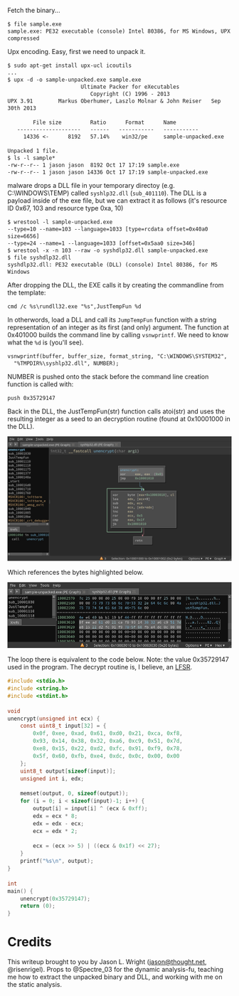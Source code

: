 

Fetch the binary...

```
$ file sample.exe
sample.exe: PE32 executable (console) Intel 80386, for MS Windows, UPX compressed
```

Upx encoding.  Easy, first we need to unpack it.

```
$ sudo apt-get install upx-ucl icoutils
...
$ upx -d -o sample-unpacked.exe sample.exe
                       Ultimate Packer for eXecutables
                          Copyright (C) 1996 - 2013
UPX 3.91        Markus Oberhumer, Laszlo Molnar & John Reiser   Sep 30th 2013

        File size         Ratio      Format      Name
   --------------------   ------   -----------   -----------
     14336 <-      8192   57.14%    win32/pe     sample-unpacked.exe

Unpacked 1 file.
$ ls -l sample*
-rw-r--r-- 1 jason jason  8192 Oct 17 17:19 sample.exe
-rw-r--r-- 1 jason jason 14336 Oct 17 17:19 sample-unpacked.exe
```
malware drops a DLL file in your temporary directoy (e.g. C:\WINDOWS\TEMP)
called `syshlp32.dll` (`sub_401110`).
The DLL is a payload inside of the exe file,
but we can extract it as follows (it's resource ID 0x67, 103 and
resource type 0xa, 10)

```
$ wrestool -l sample-unpacked.exe 
--type=10 --name=103 --language=1033 [type=rcdata offset=0x40a0 size=6656]
--type=24 --name=1 --language=1033 [offset=0x5aa0 size=346]
$ wrestool -x -n 103 --raw -o syshdlp32.dll sample-unpacked.exe 
$ file syshdlp32.dll
syshdlp32.dll: PE32 executable (DLL) (console) Intel 80386, for MS Windows
```

After dropping the DLL, the EXE calls it by creating the commandline
from the template:

```
cmd /c %s\rundll32.exe "%s",JustTempFun %d
```

In otherwords, load a DLL and call its `JumpTempFun` function with
a string representation of an integer as its first (and only) argument.
The function at 0x401000 builds the command line by calling
`vsnwprintf`.  We need to know what the `%d` is (you'll see).

```
vsnwprintf(buffer, buffer_size, format_string, "C:\WINDOWS\SYSTEM32",
  "%TMPDIR%\syshlp32.dll", NUMBER);
```

NUMBER is pushed onto the stack before the command line creation
function is called with:

```
push 0x35729147
```

Back in the DLL, the JustTempFun(str) function calls atoi(str) and
uses the resulting integer as a seed to an decryption routine
(found at 0x10001000 in the DLL).


![decrypt routine](decrypt.png)


Which references the bytes highlighted below.

![data](data.png)

The loop there is equivalent to the code below.
Note: the value 0x35729147 used in the program.
The decrypt routine is, I believe, an [LFSR](https://en.wikipedia.org/wiki/Linear-feedback_shift_register).


```c
#include <stdio.h>
#include <string.h>
#include <stdint.h>

void
unencrypt(unsigned int ecx) {
	const uint8_t input[32] = {
		0x0f, 0xee, 0xad, 0x61, 0xd0, 0x21, 0xca, 0xf8,
		0x93, 0x14, 0x38, 0x32, 0xa6, 0xc9, 0x51, 0x7d,
		0xe8, 0x15, 0x22, 0xd2, 0xfc, 0x91, 0xf9, 0x78,
		0x5f, 0x60, 0xfb, 0xe4, 0xdc, 0x0c, 0x00, 0x00
	};
	uint8_t output[sizeof(input)];
	unsigned int i, edx;

	memset(output, 0, sizeof(output));
	for (i = 0; i < sizeof(input)-1; i++) {
		output[i] = input[i] ^ (ecx & 0xff);
		edx = ecx * 8;
		edx = edx - ecx;
		ecx = edx * 2;

		ecx = (ecx >> 5) | ((ecx & 0x1f) << 27);
	}
	printf("%s\n", output);
}

int
main() {
	unencrypt(0x35729147);
	return (0);
}
```

# Credits

This writeup brought to you by Jason L. Wright (jason@thought.net, @risenrigel).
Props to @Spectre_03 for the dynamic analysis-fu, teaching me how to extract
the unpacked binary and DLL, and working with me on the static analysis.
